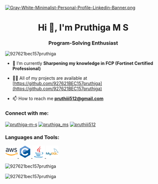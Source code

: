 [![Gray-White-Minimalist-Personal-Profile-Linkedin-Banner.png](https://i.postimg.cc/yNtdzSHW/Gray-White-Minimalist-Personal-Profile-Linkedin-Banner.png)](https://postimg.cc/yJhBmxWz)
<h1 align="center">Hi 👋, I'm Pruthiga M S</h1>
<h3 align="center">Program-Solving Enthusiast</h3>

<p align="left"> <img src="https://komarev.com/ghpvc/?username=927621bec157pruthiga&label=Profile%20views&color=0e75b6&style=flat" alt="927621bec157pruthiga" /> </p>

- 🌱 I’m currently **Sharpening my knowledge in FCP (Fortinet Certified Professional)**

- 👨‍💻 All of my projects are available at [https://github.com/927621BEC157pruthiga](https://github.com/927621BEC157pruthiga)

- 📫 How to reach me **pruthiii512@gmail.com**

<h3 align="left">Connect with me:</h3>
<p align="left">
<a href="https://linkedin.com/in/pruthiga-m-s" target="blank"><img align="center" src="https://raw.githubusercontent.com/rahuldkjain/github-profile-readme-generator/master/src/images/icons/Social/linked-in-alt.svg" alt="pruthiga-m-s" height="30" width="40" /></a>
<a href="https://instagram.com/pruthiga_ms" target="blank"><img align="center" src="https://raw.githubusercontent.com/rahuldkjain/github-profile-readme-generator/master/src/images/icons/Social/instagram.svg" alt="pruthiga_ms" height="30" width="40" /></a>
<a href="https://www.hackerrank.com/pruthiii512" target="blank"><img align="center" src="https://raw.githubusercontent.com/rahuldkjain/github-profile-readme-generator/master/src/images/icons/Social/hackerrank.svg" alt="pruthiii512" height="30" width="40" /></a>
</p>

<h3 align="left">Languages and Tools:</h3>
<p align="left"> <a href="https://aws.amazon.com" target="_blank" rel="noreferrer"> <img src="https://raw.githubusercontent.com/devicons/devicon/master/icons/amazonwebservices/amazonwebservices-original-wordmark.svg" alt="aws" width="40" height="40"/> </a> <a href="https://www.cprogramming.com/" target="_blank" rel="noreferrer"> <img src="https://raw.githubusercontent.com/devicons/devicon/master/icons/c/c-original.svg" alt="c" width="40" height="40"/>  </a> <a href="https://www.java.com" target="_blank" rel="noreferrer"> <img src="https://raw.githubusercontent.com/devicons/devicon/master/icons/java/java-original.svg" alt="java" width="40" height="40"/> </a> <a href="https://www.mysql.com/" target="_blank" rel="noreferrer"> <img src="https://raw.githubusercontent.com/devicons/devicon/master/icons/mysql/mysql-original-wordmark.svg" alt="mysql" width="40" height="40"/> </a> </p>

<p><img align="center" src="https://github-readme-stats.vercel.app/api/top-langs?username=927621bec157pruthiga&show_icons=true&locale=en&layout=compact" alt="927621bec157pruthiga" /></p>

<p><img align="center" src="https://github-readme-streak-stats.herokuapp.com/?user=927621bec157pruthiga&" alt="927621bec157pruthiga" /></p>

